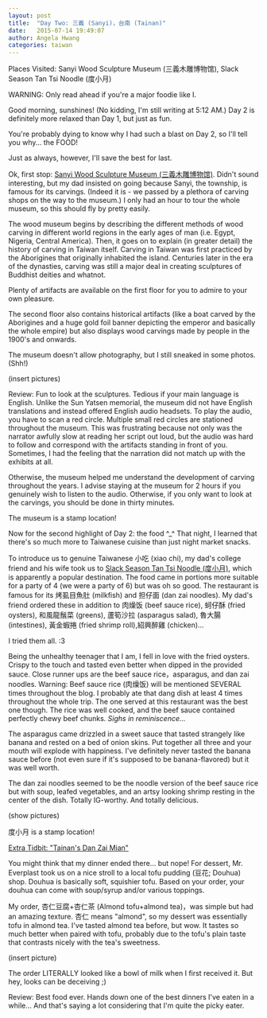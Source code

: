 ```yaml
---
layout: post
title:  "Day Two: 三義 (Sanyi)，台南 (Tainan)"
date:   2015-07-14 19:49:07
author: Angela Hwang
categories: taiwan
---
```

Places Visited: Sanyi Wood Sculpture Museum (三義木雕博物馆), Slack Season Tan Tsi Noodle (度小月)

WARNING: Only read ahead if you're a major foodie like I.

Good morning, sunshines! (No kidding, I'm still writing at 5:12 AM.) Day 2 is definitely more relaxed than Day 1, but just as fun. 

You're probably dying to know why I had such a blast on Day 2, so I'll tell you why... the FOOD!

Just as always, however, I'll save the best for last. 

Ok, first stop: [Sanyi Wood Sculpture Museum (三義木雕博物馆)][wood link]. Didn't sound interesting, but my dad insisted on going because Sanyi, the township, is famous for its carvings. (Indeed it is - we passed by a plethora of carving shops on the way to the museum.) I only had an hour to tour the whole museum, so this should fly by pretty easily. 

The wood museum begins by describing the different methods of wood carving in different world regions in the early ages of man (i.e. Egypt, Nigeria, Central America). Then, it goes on to explain (in greater detail) the history of carving in Taiwan itself. Carving in Taiwan was first practiced by the Aborigines that originally inhabited the island. Centuries later in the era of the dynasties, carving was still a major deal in creating sculptures of Buddhist deities and whatnot. 

Plenty of artifacts are available on the first floor for you to admire to your own pleasure.

The second floor also contains historical artifacts (like a boat carved by the Aborigines and a huge gold foil banner depicting the emperor and basically the whole empire) but also displays wood carvings made by people in the 1900's and onwards.

The museum doesn't allow photography, but I still sneaked in some photos. (Shh!)

(insert pictures)

Review: Fun to look at the sculptures. Tedious if your main language is English. Unlike the Sun Yatsen memorial, the museum did not have English translations and instead offered English audio headsets. To play the audio, you have to scan a red circle. Multiple small red circles are stationed throughout the museum. This was frustrating because not only was the narrator awfully slow at reading her script out loud, but the audio was hard to follow and correspond with the artifacts standing in front of you. Sometimes, I had the feeling that the narration did not match up with the exhibits at all. 

Otherwise, the museum helped me understand the development of carving throughout the years. I advise staying at the museum for 2 hours if you genuinely wish to listen to the audio. Otherwise, if you only want to look at the carvings, you should be done in thirty minutes. 

The museum is a stamp location!

Now for the second highlight of Day 2: the food ^_^ That night, I learned that there's so much more to Taiwanese cuisine than just night market snacks.

To introduce us to genuine Taiwanese 小吃 (xiao chi), my dad's college friend and his wife took us to [Slack Season Tan Tsi Noodle (度小月)][noodle link], which is apparently a popular destination. The food came in portions more suitable for a party of 4 (we were a party of 6) but was oh so good. The restaurant is famous for its 烤虱目魚肚 (milkfish) and 担仔面 (dan zai noodles). My dad's friend ordered these in addition to 肉燥饭 (beef sauce rice), 蚵仔酥 (fried oysters), 和風龍鬚菜 (greens), 蘆筍沙拉 (asparagus salad), 魯大腸 (intestines), 黃金蝦捲 (fried shrimp roll),紹興醉雞 (chicken)...

I tried them all. :3

Being the unhealthy teenager that I am, I fell in love with the fried oysters. Crispy to the touch and tasted even better when dipped in the provided sauce. Close runner ups are the beef sauce rice，asparagus, and dan zai noodles. 
Warning: Beef sauce rice (肉燥饭) will be mentioned SEVERAL times throughout the blog. I probably ate that dang dish at least 4 times throughout the whole trip. The one served at this restaurant was the best one though. The rice was well cooked, and the beef sauce contained perfectly chewy beef chunks. *Sighs in reminiscence...*

The asparagus came drizzled in a sweet sauce that tasted strangely like banana and rested on a bed of onion skins. Put together all three and your mouth will explode with happiness. I've definitely never tasted the banana sauce before (not even sure if it's supposed to be banana-flavored) but it was well worth.

The dan zai noodles seemed to be the noodle version of the beef sauce rice but with soup, leafed vegetables, and an artsy looking shrimp resting in the center of the dish. Totally IG-worthy. And totally delicious.

(show pictures)

度小月 is a stamp location!

[Extra Tidbit: "Tainan's Dan Zai Mian"][wsj article]

You might think that my dinner ended there... but nope! For dessert, Mr. Everplast took us on a nice stroll to a local tofu pudding (豆花; Douhua) shop. Douhua is basically soft, squishier tofu. Based on your order, your douhua can come with soup/syrup and/or various toppings. 

My order, 杏仁豆腐+杏仁茶 (Almond tofu+almond tea)，was simple but had an amazing texture. 杏仁 means "almond", so my dessert was essentially tofu in almond tea. I've tasted almond tea before, but wow. It tastes so much better when paired with tofu, probably due to the tofu's plain taste that contrasts nicely with the tea's sweetness. 

(insert picture) 

The order LITERALLY looked like a bowl of milk when I first received it. But hey, looks can be deceiving ;)

Review: Best food ever. Hands down one of the best dinners I've eaten in a while... And that's saying a lot considering that I'm quite the picky eater.

[noodle link]: http://dtsm.com.tw/
[noodle review]: http://www.tripadvisor.com/Restaurant_Review-g293912-d1642608-Reviews-Slack_Season_Tan_Tsi_Noodle-Tainan.html
[wood link]: http://wood.mlc.gov.tw/english/index.asp
[wsj article]: http://www.wsj.com/articles/SB10001424052748703440604575495142369362942 